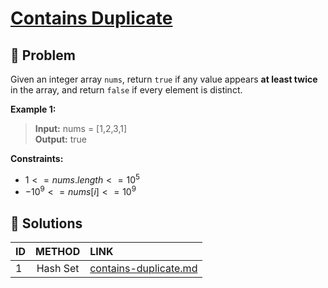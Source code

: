# [Contains Duplicate](https://leetcode.com/problems/contains-duplicate/)

## 🚨 Problem
<!-- Explanation of problem. -->
Given an integer array `nums`, return `true` if any value appears **at least twice** in the array, and return `false` if every element is distinct.

**Example 1:**
<!-- An example of problem. -->

>**Input:** nums = \[1,2,3,1\] </br> <!-- Input example. -->
**Output:** true </br> <!-- Output example. -->

**Constraints:**
<!-- Constraints of problem. -->
- $1 <= nums.length <= 10^5$
- $-10^9 <= nums[i] <= 10^9$

## 🔐 Solutions
<!-- Solutions of problem and their links. -->

| ID  |  METHOD  | LINK                                           |
| :-- | :------: | :--------------------------------------------- |
| 1   | Hash Set | [contains-duplicate.md](contains-duplicate.md) |
